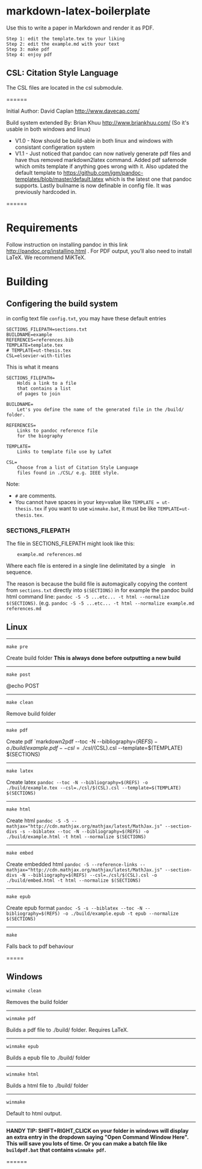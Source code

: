 markdown-latex-boilerplate==========================Use this to write a paper in Markdown and render it as PDF.    Step 1: edit the template.tex to your liking    Step 2: edit the example.md with your text    Step 3: make pdf    Step 4: enjoy pdf## CSL: Citation Style LanguageThe CSL files are located in the csl submodule.======Initial Author: David Caplan http://www.davecap.com/Build system extended By: Brian Khuu http://www.briankhuu.com/ (So it's usable in both windows and linux)* V1.0 - Now should be build-able in both linux and windows with consistant configeration system* V1.1 - Just noticed that pandoc can now natively generate pdf files and have thus removed markdown2latex command. Added pdf safemode which omits template if anything goes wrong with it. Also updated the default template to https://github.com/jgm/pandoc-templates/blob/master/default.latex which is the latest one that pandoc supports. Lastly builname is now definable in config file. It was previously hardcoded in.======# Requirements Follow instruction on installing pandoc in this link http://pandoc.org/installing.html . For PDF output, you’ll also need to install LaTeX. We recommend MiKTeX.# Building ## Configering the build systemin config text file `config.txt`, you may have these default entries	SECTIONS_FILEPATH=sections.txt	BUILDNAME=example	REFERENCES=references.bib	TEMPLATE=template.tex	# TEMPLATE=ut-thesis.tex	CSL=elsevier-with-titlesThis is what it means	SECTIONS_FILEPATH=		Holds a link to a file		that contains a list		of pages to join			BUILDNAME=		Let's you define the name of the generated file in the /build/ folder.		REFERENCES=		Links to pandoc reference file		for the biography 			TEMPLATE=		Links to template file use by LaTeX			CSL=		Choose from a list of Citation Style Language		files found in ./CSL/ e.g. IEEE style.Note: * `#` are comments.  * You cannot have spaces in your key=value like `TEMPLATE = ut-thesis.tex` if you want to use `winmake.bat`, it must be like `TEMPLATE=ut-thesis.tex`. ### SECTIONS_FILEPATHThe file in SECTIONS_FILEPATH might look like this:```    example.md references.md```Where each file is entered in a single line delimitated by a single ` ` in sequence. The reason is because the build file is automagically copying the content from `sections.txt` directly into `$(SECTIONS)` in for example the pandoc build html command line: `pandoc -S -5 ...etc... -t html --normalize $(SECTIONS)`. (e.g. `pandoc -S -5 ...etc... -t html --normalize example.md references.md`	## Linux---	make preCreate build folder **This is always done before outputting a new build**---	make post@echo POST---	make clean	Remove build folder---	make pdfCreate pdf `markdown2pdf --toc -N --bibliography=$(REFS) -o ./build/example.pdf --csl=./csl/$(CSL).csl --template=$(TEMPLATE) $(SECTIONS)---	make latexCreate latex `pandoc --toc -N --bibliography=$(REFS) -o ./build/example.tex --csl=./csl/$(CSL).csl --template=$(TEMPLATE) $(SECTIONS)`---	make htmlCreate html `pandoc -S -5 --mathjax="http://cdn.mathjax.org/mathjax/latest/MathJax.js" --section-divs -s --biblatex --toc -N --bibliography=$(REFS) -o ./build/example.html -t html --normalize $(SECTIONS)`---	make embedCreate embedded html `pandoc -S --reference-links --mathjax="http://cdn.mathjax.org/mathjax/latest/MathJax.js" --section-divs -N --bibliography=$(REFS) --csl=./csl/$(CSL).csl -o ./build/embed.html -t html --normalize $(SECTIONS)`---	make epubCreate epub format `pandoc -S -s --biblatex --toc -N --bibliography=$(REFS) -o ./build/example.epub -t epub --normalize $(SECTIONS)`---	makeFalls back to pdf behaviour=====## Windows	winmake cleanRemoves the build folder---	winmake pdf	Builds a pdf file to ./build/ folder. Requires LaTeX.	---		winmake epub	Builds a epub file to ./build/ folder 	---	winmake html	Builds a html file to ./build/ folder ---		winmakeDefault to html output.---**HANDY TIP: SHIFT+RIGHT_CLICK on your folder in windows will display an extra entry in the dropdown saying "Open Command Window Here". This will save you lots of time. Or you can make a batch file like `buildpdf.bat` that contains `winmake pdf`.**======